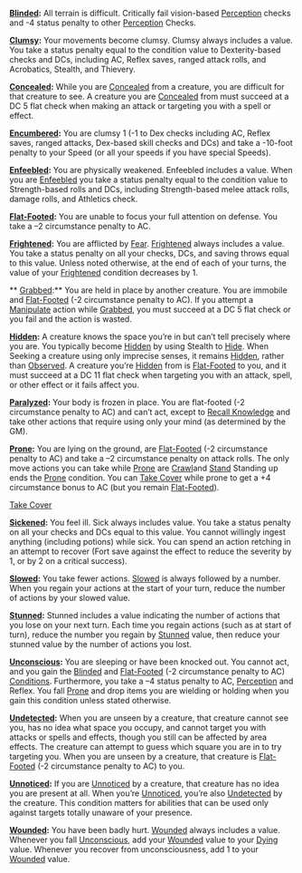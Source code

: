 **[Blinded](../rules/conditions.md#Blinded):** All terrain is difficult. Critically fail vision-based [Perception](../compendium/skills.md#Perception) checks and -4 status penalty to other [Perception](../compendium/skills.md#Perception) Checks.

**[Clumsy](Clumsy):** Your movements become clumsy. Clumsy always includes a value. You take a status penalty equal to the condition value to Dexterity-based checks and DCs, including AC, Reflex saves, ranged attack rolls, and Acrobatics, Stealth, and Thievery.

**[Concealed](../rules/conditions.md#Concealed):** While you are [Concealed](../rules/conditions.md#Concealed) from a creature, you are difficult for that creature to see. A creature you are [Concealed](../rules/conditions.md#Concealed) from must succeed at a DC 5 flat check when making an attack or targeting you with a spell or effect.

**[Encumbered](../rules/conditions.md#Encumbered):** You are clumsy 1 (-1 to Dex checks including AC, Reflex saves, ranged attacks, Dex-based skill checks and DCs) and take a -10-foot penalty to your Speed (or all your speeds if you have special Speeds).	

**[Enfeebled](../rules/conditions.md#Enfeebled):** You are physically weakened. Enfeebled includes a value. When you are [Enfeebled](../rules/conditions.md#Enfeebled) you take a status penalty equal to the condition value to Strength-based rolls and DCs, including Strength-based melee attack rolls, damage rolls, and Athletics check.

**[Flat-Footed](../rules/conditions.md#Flat-Footed):** You are unable to focus your full attention on defense. You take a –2 circumstance penalty to AC.

**[Frightened](../rules/conditions.md#Frightened):** You are afflicted by [Fear](../rules/traits/fear.md). [Frightened](../rules/conditions.md#Frightened) always includes a value. You take a status penalty on all your checks, DCs, and saving throws equal to this value. Unless noted otherwise, at the end of each of your turns, the value of your [Frightened](../rules/conditions.md#Frightened) condition decreases by 1.

** [Grabbed](../rules/conditions.md#Grabbed):** You are held in place by another creature. You are immobile and [Flat-Footed](../rules/conditions.md#Flat-Footed) (-2 circumstance penalty to AC). If you attempt a [Manipulate](../rules/traits/manipulate.md) action while [Grabbed](../rules/conditions.md#Grabbed), you must succeed at a DC 5 flat check or you fail and the action is wasted.

**[Hidden](../rules/conditions.md#Hidden):** A creature knows the space you’re in but can’t tell precisely where you are. You typically become [Hidden](../rules/conditions.md#Hidden) by using Stealth to [Hide](../rules/actions/hide.md). When Seeking a creature using only imprecise senses, it remains [Hidden](../rules/conditions.md#Hidden), rather than [Observed](../rules/conditions.md#Observed). A creature you’re [Hidden](../rules/conditions.md#Hidden) from is [Flat-Footed](../rules/conditions.md#Flat-Footed) to you, and it must succeed at a DC 11 flat check when targeting you with an attack, spell, or other effect or it fails affect you. 

**[Paralyzed](../rules/conditions.md#Paralyzed):** Your body is frozen in place. You are flat-footed (-2 circumstance penalty to AC) and can’t act, except to [Recall Knowledge](../rules/actions/recall-knowledge.md) and take other actions that require using only your mind (as determined by the GM).

**[Prone](../rules/conditions.md#Prone):** You are lying on the ground, are [Flat-Footed](../rules/conditions.md#Flat-Footed) (-2 circumstance penalty to AC) and take a –2 circumstance penalty on attack rolls. The only move actions you can take while [Prone](../rules/conditions.md#Prone) are [Crawl](../rules/actions/crawl.md)and [Stand](../rules/actions/stand.md) Standing up ends the [Prone](../rules/conditions.md#Prone) condition. You can [Take Cover](../rules/actions/take-cover.md) while prone to get a +4 circumstance bonus to AC (but you remain [Flat-Footed](../rules/conditions.md#Flat-Footed)).

[Take Cover](../rules/actions/take-cover.md)

**[Sickened](../rules/conditions.md#Sickened):** You feel ill. Sick always includes value. You take a status penalty on all your checks and DCs equal to this value. You cannot willingly ingest anything (including potions) while sick. You can spend an action retching in an attempt to recover (Fort save against the effect to reduce the severity by 1, or by 2 on a critical success).

**[Slowed](../rules/conditions.md#Slowed):** You take fewer actions. [Slowed](../rules/conditions.md#Slowed) is always followed by a number. When you regain your actions at the start of your turn, reduce the number of actions by your slowed value.

**[Stunned](../rules/conditions.md#Stunned):** Stunned includes a value indicating the number of actions that you lose on your next turn.  Each time you regain actions (such as at start of turn), reduce the number you regain by [Stunned](../rules/conditions.md#Stunned) value, then reduce your stunned value by the number of actions you lost.

**[Unconscious](../rules/conditions.md#Unconscious):** You are sleeping or have been knocked out. You cannot act, and you gain the [Blinded](../rules/conditions.md#Blinded) and [Flat-Footed](../rules/conditions.md#Flat-Footed) (-2 circumstance penalty to AC) [Conditions](../rules/conditions.md). Furthermore, you take a –4 status penalty to AC, [Perception](../compendium/skills.md#Perception) and Reflex. You fall [Prone](../rules/conditions.md#Prone) and drop items you are wielding or holding when you gain this condition unless stated otherwise.

**[Undetected](../rules/conditions.md#Undetected):** When you are unseen by a creature, that creature cannot see you, has no idea what space you occupy, and cannot target you with attacks or spells and effects, though you still can be affected by area effects. The creature can attempt to guess which square you are in to try targeting you. When you are unseen by a creature, that creature is [Flat-Footed](../rules/conditions.md#Flat-Footed) (-2 circumstance penalty to AC) to you.

**[Unnoticed](../rules/conditions.md#Unnoticed):** If you are [Unnoticed](../rules/conditions.md#Unnoticed) by a creature, that creature has no idea you are present at all. When you’re [Unnoticed](../rules/conditions.md#Unnoticed), you’re also [Undetected](../rules/conditions.md#Undetected) by the creature. This condition matters for abilities that can be used only against targets totally unaware of your presence.

**[Wounded](../rules/conditions.md#Wounded):** You have been badly hurt. [Wounded](../rules/conditions.md#Wounded) always includes a value. Whenever you fall [Unconscious](../rules/conditions.md#Unconscious), add your [Wounded](../rules/conditions.md#Wounded) value to your [Dying](../rules/conditions.md#Dying) value. Whenever you recover from unconsciousness, add 1 to your [Wounded](../rules/conditions.md#Wounded) value.

